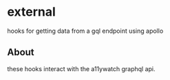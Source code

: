 # external

hooks for getting data from a gql endpoint using apollo

## About

these hooks interact with the a11ywatch graphql api.
